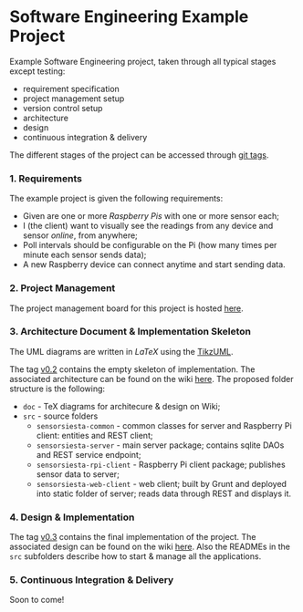 Software Engineering Example Project
====================================

Example Software Engineering project, taken through all typical stages except testing:

- requirement specification
- project management setup
- version control setup
- architecture
- design
- continuous integration & delivery

The different stages of the project can be accessed through [git tags](https://git-scm.com/book/en/v2/Git-Basics-Tagging).


### 1. Requirements

The example project is given the following requirements:

- Given are one or more *Raspberry Pis* with one or more sensor each;
- I (the client) want to visually see the readings from any device and sensor *online*, from anywhere;
- Poll intervals should be configurable on the Pi (how many times per minute each sensor sends data);
- A new Raspberry device can connect anytime and start sending data.


### 2. Project Management

The project management board for this project is hosted [here](https://waffle.io/csabasulyok/SensorSiesta-ubbse2016).


### 3. Architecture Document & Implementation Skeleton

The UML diagrams are written in *LaTeX* using the [TikzUML](http://perso.ensta-paristech.fr/~kielbasi/tikzuml/).

The tag [v0.2](https://github.com/csabasulyok/SensorSiesta-ubbse2016/tree/v0.2) contains the empty skeleton of implementation. The associated architecture can be found on the wiki [here](https://github.com/csabasulyok/SensorSiesta-ubbse2016/wiki/Architecture). The proposed folder structure is the following:

- `doc` - TeX diagrams for architecure & design on Wiki;
- `src` - source folders
  - `sensorsiesta-common` - common classes for server and Raspberry Pi client: entities and REST client;
  - `sensorsiesta-server` - main server package; contains sqlite DAOs and REST service endpoint;
  - `sensorsiesta-rpi-client` - Raspberry Pi client package; publishes sensor data to server;
  - `sensorsiesta-web-client` - web client; built by Grunt and deployed into static folder of server; reads data through REST and displays it.


### 4. Design & Implementation

The tag [v0.3](https://github.com/csabasulyok/SensorSiesta-ubbse2016/tree/v0.3) contains the final implementation of the project. The associated design can be found on the wiki [here](https://github.com/csabasulyok/SensorSiesta-ubbse2016/wiki/Design). Also the READMEs in the `src` subfolders describe how to start & manage all the applications.


### 5. Continuous Integration & Delivery

Soon to come!
